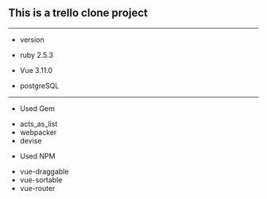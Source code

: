 ## This is a trello clone project
* * *


* version
- ruby 2.5.3
- Vue 3.11.0


- postgreSQL 


* * *
* Used Gem
- acts_as_list
- webpacker 
- devise

* Used NPM
- vue-draggable
- vue-sortable 
- vue-router



